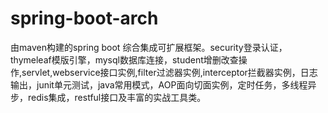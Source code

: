 # spring-boot-arch
由maven构建的spring boot 综合集成可扩展框架。security登录认证，thymeleaf模版引擎，mysql数据库连接，student增删改查操作,servlet,webservice接口实例,filter过滤器实例,interceptor拦截器实例，日志输出，junit单元测试，java常用模式，AOP面向切面实例，定时任务，多线程异步，redis集成，restful接口及丰富的实战工具类。

